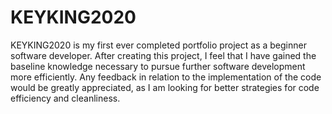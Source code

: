 # KEYKING2020
KEYKING2020 is my first ever completed portfolio project as a beginner software developer. After creating this project, I feel that I have gained the baseline knowledge necessary to pursue further software development more efficiently. Any feedback in relation to the implementation of the code would be greatly appreciated, as I am looking for better strategies for code efficiency and cleanliness.
